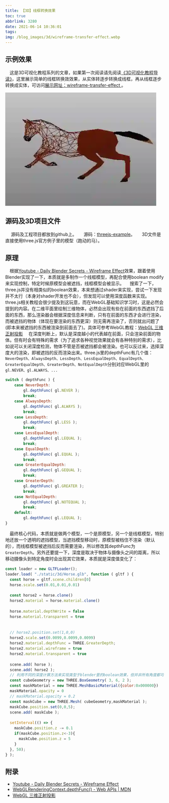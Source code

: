 ```yaml
---
title: 【3D】线框转换效果
toc: true
abbrlink: 3280
date: 2021-06-14 10:36:01
tags:
img: /blog_images/3d/wireframe-transfer-effect.webp
---
```



## 示例效果
&emsp;这是3D可视化教程系列的文章，如果第一次阅读请先阅读[《3D可视化教程导读》](/posts/30679)，这里展示简单的线框转换效效果，从实体转逐步转换成线框，再从线框逐步转换成实体，可访问[展示网址：wireframe-transfer-effect ](http://3d.scaugreen.cn/wireframe-transfer-effect.html)。

![wireframe-transfer-effect](/blog_images/3d/wireframe-transfer-effect.webp)


## 源码及3D项目文件
&emsp; 源码及工程项目都放到github上。
&emsp; 源码：[threejs-example](https://github.com/alwxkxk/threejs-example)。
&emsp; 3D文件是直接使用three.js官方例子里的模型（跑动的马）。


## 原理
&emsp;根据[Youtube - Daily Blender Secrets - Wireframe Effect](https://www.youtube.com/watch?v=AnAJmChwxlM&list=PLNRLkZ_feZ5GOwl2EVFPsjc62EOU5UtMD&index=6)效果，跟着使用Blender实现了一下，本质就是多制作一个线框模型，再配合使用boolean modify来实现控制，特定时候原模型会被遮挡，线框模型会被显示。
&emsp;搜索了一下，three.js并没有相类似的boolean效果，本来想通过shader来实现，尝试一下发现并不太行（本身对shader开发也不会），但发现可以使用深度函数来实现。three.js相关教程会很少提及到这玩意，而在WebGL基础知识学习时，这是必然会提到的内容。在二维平面里绘制三维物体，必然会出现有些在前面的东西遮挡了后面的东西，那么渲染器会根据深度信息来判断，只有在前面的东西才会进行渲染，而被遮挡的物体（体现在要渲染的东西更深）则无需再渲染了，否则就出问题了(即本来被遮挡的东西被渲染到前面去了)。具体可参考WebGL教程：[WebGL 三维正射投影](https://webglfundamentals.org/webgl/lessons/zh_cn/webgl-3d-orthographic.html)
&emsp;在深度判断上，默认是深度越小的代表越在前面，只会渲染前面的物体。但有时会有特殊的需求（为了追求各种视觉效果就会有各种特别的需求），比如说可以关闭深度检测，物体不管是否被遮挡都会被渲染。也可以反过来，选择深度大的渲染，即被遮挡的反而渲染出来。three.js里的depthFunc有几个值：`NeverDepth、AlwaysDepth、LessDepth、LessEqualDepth、EqualDepth、GreaterEqualDepth、GreaterDepth、NotEqualDepth`分别对应WebGL里的`gl.NEVER、gl.ALWAYS、...`

```js
switch ( depthFunc ) {
    case NeverDepth:
        gl.depthFunc( gl.NEVER );
        break;
    case AlwaysDepth:
        gl.depthFunc( gl.ALWAYS );
        break;
    case LessDepth:
        gl.depthFunc( gl.LESS );
        break;
    case LessEqualDepth:
        gl.depthFunc( gl.LEQUAL );
        break;
    case EqualDepth:
        gl.depthFunc( gl.EQUAL );
        break;
    case GreaterEqualDepth:
        gl.depthFunc( gl.GEQUAL );
        break;
    case GreaterDepth:
        gl.depthFunc( gl.GREATER );
        break;
    case NotEqualDepth:
        gl.depthFunc( gl.NOTEQUAL );
        break;
    default:
        gl.depthFunc( gl.LEQUAL );
}
```

&emsp;最终核心代码，本质就是做两个模型，一个是原模型，另一个是线框模型，特别地还放一个透明的遮挡模型，当遮挡模型移动时，原模型被档住不渲染（默认的），而线框模型被遮挡后反而需要渲染，所以修改其depthFunc为`GreaterDepth`。另外还要提一下，深度是取决于物体与摄像头之间的距离，所以移动摄像头到特定角度时会出现其它效果，本质就是深度值变化了：
```js
const loader = new GLTFLoader();
loader.load( "./static/3d/Horse.glb", function ( gltf ) {
  const horse = gltf.scene.children[0]
  horse.scale.set(0.01,0.01,0.01)
  
  const horse2 = horse.clone()
  horse2.material = horse.material.clone()

  horse.material.depthWrite = false
  horse.material.transparent = true


  // horse2.position.set(1,0,0)
  horse2.scale.set(0.0099,0.0099,0.0099)
  horse2.material.depthFunc = THREE.GreaterDepth;
  horse2.material.wireframe = true
  horse2.material.transparent = true

  scene.add( horse );
  scene.add( horse2 );
  // 利用不同的深度计算方法来实现类型于blender里的boolean效果，但并非所有角度都可行。
  const cubeGeometry = new THREE.BoxGeometry( 3, 6, 2 );
  const maskMaterial = new THREE.MeshBasicMaterial({color:0x000000})
  maskMaterial.opacity = 0
  // maskMaterial.opacity = 0.2
  const maskCube = new THREE.Mesh( cubeGeometry,maskMaterial );
  maskCube.position.set(0,0,5);
  scene.add( maskCube );

  setInterval(() => {
    maskCube.position.z -= 0.1
    if(maskCube.position.z<-3){
      maskCube.position.z = 5
    }
  }, 50);
} );

```

## 附录 
- [Youtube - Daily Blender Secrets - Wireframe Effect](https://www.youtube.com/watch?v=AnAJmChwxlM&list=PLNRLkZ_feZ5GOwl2EVFPsjc62EOU5UtMD&index=6)
- [WebGLRenderingContext.depthFunc() - Web APIs | MDN](https://developer.mozilla.org/en-US/docs/Web/API/WebGLRenderingContext/depthFunc)
- [WebGL 三维正射投影](https://webglfundamentals.org/webgl/lessons/zh_cn/webgl-3d-orthographic.html)